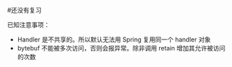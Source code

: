 #还没有复习 

已知注意事项：

- Handler 是不共享的。所以默认无法用 Spring 复用同一个 handler  对象
- bytebuf 不能被多次访问，否则会报异常。除非调用 retain 增加其允许被访问的次数